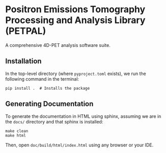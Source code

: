 # Positron Emissions Tomography Processing and Analysis Library (PETPAL)

A comprehensive 4D-PET analysis software suite.

## Installation

In the top-level directory (where `pyproject.toml` exists), we run the following command in the terminal:

```shell
pip install .  # Installs the package
```

## Generating Documentation

To generate the documentation in HTML using sphinx, assuming we are in the `docs/` directory and that sphinx is
installed:

```shell
make clean
make html 
```

Then, open `doc/build/html/index.html` using any browser or your IDE.
